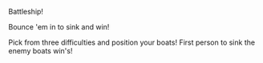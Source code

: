 Battleship!

Bounce 'em in to sink and win!

Pick from three difficulties and position your boats! First person to sink the enemy boats win's!
